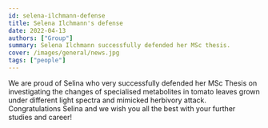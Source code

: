 ```yaml
---
id: selena-ilchmann-defense
title: Selena Ilchmann's defense
date: 2022-04-13
authors: ["Group"]
summary: Selena Ilchmann successfully defended her MSc thesis.
cover: /images/general/news.jpg
tags: ["people"]
---
```


We are proud of Selina who very successfully defended her MSc Thesis on investigating the changes of specialised metabolites in tomato leaves grown under different light spectra and mimicked herbivory attack. Congratulations Selina and we wish you all the best with your further studies and career!